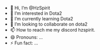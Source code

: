 - 👋 Hi, I’m @HzSpirit
- 👀 I’m interested in Dota2
- 🌱 I’m currently learning Dota2
- 💞️ I’m looking to collaborate on dota2
- 📫 How to reach me my discord hzspirit.
- 😄 Pronouns: ...
- ⚡ Fun fact: ...

<!---
HzSpirit/HzSpirit is a ✨ special ✨ repository because 
